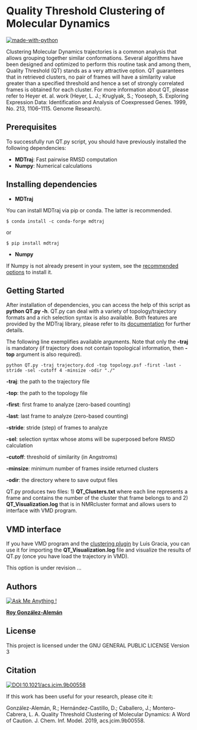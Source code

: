 # Quality Threshold Clustering of Molecular Dynamics

[![made-with-python](https://img.shields.io/badge/Made%20with-Python-1f425f.svg)](https://www.python.org/)

Clustering Molecular Dynamics trajectories is a common analysis that allows grouping together similar conformations. Several algorithms have been designed and optimized to perform this routine task and among them, Quality Threshold (QT) stands as a very attractive option. QT guarantees that in retrieved clusters, no pair of frames will have a similarity value greater than a specified threshold and hence a set of strongly correlated frames is obtained for each cluster. For more information about QT, please refer to Heyer et. al. work (Heyer, L. J.; Kruglyak, S.; Yooseph, S. Exploring Expression Data: Identification and Analysis of Coexpressed Genes. 1999, No. 213, 1106–1115. Genome Research).

## Prerequisites

To successfully run QT.py script, you should have previously installed the following dependencies:

* **MDTraj**: Fast pairwise RMSD computation
* **Numpy**: Numerical calculations

## Installing dependencies

* **MDTraj**

You can install MDTraj via pip or conda. The latter is recommended.

``
$ conda install -c conda-forge mdtraj
``

or

``
$ pip install mdtraj
`` 

* **Numpy**

If Numpy is not already present in your system, see the [recommended options](https://scipy.org/install.html) to install it. 


## Getting Started

After installation of dependencies, you can access the help of this script as **python QT.py -h**. QT.py can deal with a variety of topology/trajectory formats and a rich selection syntax is also available. Both features are provided by the MDTraj library, please refer to its [documentation](http://mdtraj.org/1.9.3/) for further details. 

The following line exemplifies available arguments. Note that only the **-traj** is mandatory (if trajectory does not contain topological information, then **-top** argument is also required).

```
python QT.py -traj trajectory.dcd -top topology.psf -first -last -stride -sel -cutoff 4 -minsize -odir "./"
```

**-traj**: the path to the trajectory file

**-top**: the path to the topology file

**-first**: first frame to analyze (zero-based counting)

**-last**: last frame to analyze (zero-based counting)

**-stride**: stride (step) of frames to analyze 

**-sel**: selection syntax whose atoms will be superposed before RMSD calculation

**-cutoff**: threshold of similarity (in Angstroms)

**-minsize**: minimum number of frames inside returned clusters

**-odir**: the directory where to save output files

QT.py produces two files: 1) **QT_Clusters.txt** where each line represents a frame and contains the number of the cluster that frame belongs to and 2) **QT_Visualization.log** that is in NMRcluster format and allows users to interface with VMD program.


## VMD interface

If you have VMD program and the [clustering plugin](https://github.com/luisico/clustering) by Luis Gracia, you can
use it for importing the **QT_Visualization.log** file and visualize the results of QT.py (once you have load the trajectory in VMD).

This option is under revision ...

## Authors 
[![Ask Me Anything !](https://img.shields.io/badge/Ask%20me-anything-1abc9c.svg)](https://GitHub.com/Naereen/ama)

[**Roy González-Alemán**](https://www.linkedin.com/in/roy-gonz%C3%A1lez-alem%C3%A1n-aba3aba3/) 

## License

This project is licensed under the GNU GENERAL PUBLIC LICENSE Version 3

## Citation

[![DOI:10.1021/acs.jcim.9b00558](https://zenodo.org/badge/DOI/10.1021/acs.jcim.9b00558.svg)](https://doi.org/10.1021/acs.jcim.9b00558)

If this work has been useful for your research, please cite it:

González-Alemán, R.; Hernández-Castillo, D.; Caballero, J.; Montero-Cabrera, L. A. Quality Threshold Clustering of Molecular Dynamics: A Word of Caution. J. Chem. Inf. Model. 2019, acs.jcim.9b00558.

